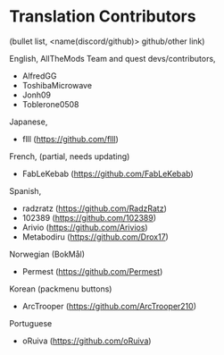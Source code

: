 # Translation Contributors
(bullet list, <name(discord/github)> github/other link)

English, AllTheMods Team and quest devs/contributors,
- AlfredGG
- ToshibaMicrowave
- Jonh09
- Toblerone0508

Japanese,
- flll (https://github.com/flll)

French, (partial, needs updating)
- FabLeKebab (https://github.com/FabLeKebab)

Spanish,
- radzratz (https://github.com/RadzRatz)
- 102389 (https://github.com/102389)
- Arivio (https://github.com/Arivios)
- Metabodiru (https://github.com/Drox17)

Norwegian (BokMål)
- Permest (https://github.com/Permest)

Korean (packmenu buttons)
- ArcTrooper (https://github.com/ArcTrooper210)

Portuguese 
- oRuiva (https://github.com/oRuiva)